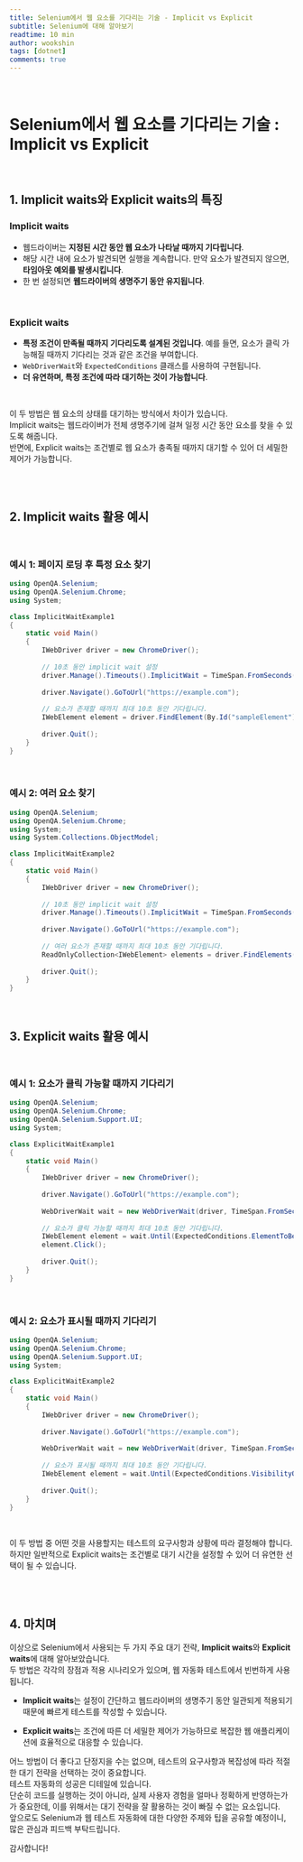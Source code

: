 ```yaml
---
title: Selenium에서 웹 요소를 기다리는 기술 - Implicit vs Explicit
subtitle: Selenium에 대해 알아보기
readtime: 10 min
author: wookshin
tags: [dotnet]
comments: true
---
```


<br/>

# Selenium에서 웹 요소를 기다리는 기술 : Implicit vs Explicit

<br/>

## 1. Implicit waits와 Explicit waits의 특징

### Implicit waits

- 웹드라이버는 **지정된 시간 동안 웹 요소가 나타날 때까지 기다립니다**.
- 해당 시간 내에 요소가 발견되면 실행을 계속합니다. 만약 요소가 발견되지 않으면, **타임아웃 예외를 발생시킵니다**.
- 한 번 설정되면 **웹드라이버의 생명주기 동안 유지됩니다**.

<br/>

### Explicit waits

- **특정 조건이 만족될 때까지 기다리도록 설계된 것입니다**. 예를 들면, 요소가 클릭 가능해질 때까지 기다리는 것과 같은 조건을 부여합니다.
- `WebDriverWait`와 `ExpectedConditions` 클래스를 사용하여 구현됩니다.
- **더 유연하며, 특정 조건에 따라 대기하는 것이 가능합니다**.

<br/>

이 두 방법은 웹 요소의 상태를 대기하는 방식에서 차이가 있습니다.  
Implicit waits는 웹드라이버가 전체 생명주기에 걸쳐 일정 시간 동안 요소를 찾을 수 있도록 해줍니다.  
반면에, Explicit waits는 조건별로 웹 요소가 충족될 때까지 대기할 수 있어 더 세밀한 제어가 가능합니다.

<br/><br/>

## 2. Implicit waits 활용 예시

<br/>

### 예시 1: 페이지 로딩 후 특정 요소 찾기

```csharp
using OpenQA.Selenium;
using OpenQA.Selenium.Chrome;
using System;

class ImplicitWaitExample1
{
    static void Main()
    {
        IWebDriver driver = new ChromeDriver();
        
        // 10초 동안 implicit wait 설정
        driver.Manage().Timeouts().ImplicitWait = TimeSpan.FromSeconds(10);
        
        driver.Navigate().GoToUrl("https://example.com");
        
        // 요소가 존재할 때까지 최대 10초 동안 기다립니다.
        IWebElement element = driver.FindElement(By.Id("sampleElement"));
        
        driver.Quit();
    }
}
```

<br/>

### 예시 2: 여러 요소 찾기

```csharp
using OpenQA.Selenium;
using OpenQA.Selenium.Chrome;
using System;
using System.Collections.ObjectModel;

class ImplicitWaitExample2
{
    static void Main()
    {
        IWebDriver driver = new ChromeDriver();
        
        // 10초 동안 implicit wait 설정
        driver.Manage().Timeouts().ImplicitWait = TimeSpan.FromSeconds(10);
        
        driver.Navigate().GoToUrl("https://example.com");
        
        // 여러 요소가 존재할 때까지 최대 10초 동안 기다립니다.
        ReadOnlyCollection<IWebElement> elements = driver.FindElements(By.ClassName("sampleClass"));
        
        driver.Quit();
    }
}
```

<br/>

## 3. Explicit waits 활용 예시

<br/>

### 예시 1: 요소가 클릭 가능할 때까지 기다리기

```csharp
using OpenQA.Selenium;
using OpenQA.Selenium.Chrome;
using OpenQA.Selenium.Support.UI;
using System;

class ExplicitWaitExample1
{
    static void Main()
    {
        IWebDriver driver = new ChromeDriver();
        
        driver.Navigate().GoToUrl("https://example.com");
        
        WebDriverWait wait = new WebDriverWait(driver, TimeSpan.FromSeconds(10));
        
        // 요소가 클릭 가능할 때까지 최대 10초 동안 기다립니다.
        IWebElement element = wait.Until(ExpectedConditions.ElementToBeClickable(By.Id("sampleElement")));
        element.Click();
        
        driver.Quit();
    }
}
```

<br/>

### 예시 2: 요소가 표시될 때까지 기다리기

```csharp
using OpenQA.Selenium;
using OpenQA.Selenium.Chrome;
using OpenQA.Selenium.Support.UI;
using System;

class ExplicitWaitExample2
{
    static void Main()
    {
        IWebDriver driver = new ChromeDriver();
        
        driver.Navigate().GoToUrl("https://example.com");
        
        WebDriverWait wait = new WebDriverWait(driver, TimeSpan.FromSeconds(10));
        
        // 요소가 표시될 때까지 최대 10초 동안 기다립니다.
        IWebElement element = wait.Until(ExpectedConditions.VisibilityOfElementLocated(By.Id("sampleElement")));
        
        driver.Quit();
    }
}
```

<br/>

이 두 방법 중 어떤 것을 사용할지는 테스트의 요구사항과 상황에 따라 결정해야 합니다.  
하지만 일반적으로 Explicit waits는 조건별로 대기 시간을 설정할 수 있어 더 유연한 선택이 될 수 있습니다.

<br/><br/>

## 4. 마치며

이상으로 Selenium에서 사용되는 두 가지 주요 대기 전략, **Implicit waits**와 **Explicit waits**에 대해 알아보았습니다.  
두 방법은 각각의 장점과 적용 시나리오가 있으며, 웹 자동화 테스트에서 빈번하게 사용됩니다.

- **Implicit waits**는 설정이 간단하고 웹드라이버의 생명주기 동안 일관되게 적용되기 때문에 빠르게 테스트를 작성할 수 있습니다.
  
- **Explicit waits**는 조건에 따른 더 세밀한 제어가 가능하므로 복잡한 웹 애플리케이션에 효율적으로 대응할 수 있습니다.

어느 방법이 더 좋다고 단정지을 수는 없으며, 테스트의 요구사항과 복잡성에 따라 적절한 대기 전략을 선택하는 것이 중요합니다.  
테스트 자동화의 성공은 디테일에 있습니다.  
단순히 코드를 실행하는 것이 아니라, 실제 사용자 경험을 얼마나 정확하게 반영하는가가 중요한데, 이를 위해서는 대기 전략을 잘 활용하는 것이 빠질 수 없는 요소입니다.  
앞으로도 Selenium과 웹 테스트 자동화에 대한 다양한 주제와 팁을 공유할 예정이니, 많은 관심과 피드백 부탁드립니다.

감사합니다!

<br/><br/><br/><br/><br/>
